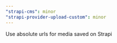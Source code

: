 ```yaml
---
"strapi-cms": minor
"strapi-provider-upload-custom": minor
---
```


Use absolute urls for media saved on Strapi
